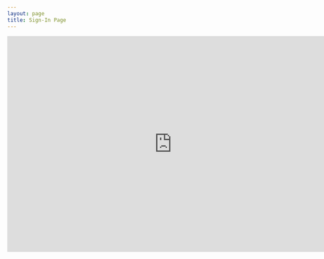 ```yaml
---
layout: page
title: Sign-In Page
---
```


<div class="responsive-wrap">
  <iframe src="https://docs.google.com/forms/d/e/1FAIpQLSfORG5yapI7hvuJNi9XTcnRkGXjRObaMSwr6zdJ2k9YCF8l2Q/viewform?embedded=true" width="760" height="500" frameborder="0" scrolling="yes">Loading...</iframe>
</div>


<h1>
  	<a href="" class="typewrite" data-period="2000" data-type='[ "Thanks for filling out this form future cybercops!","You are really awesome because you made this meeting.","Sign in this page will make you more awesome and help us improve","Oh no.... Somebody just hacked me......."]'>
    <span class="wrap"></span>
  	</a>
</h1>


